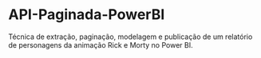 # API-Paginada-PowerBI
Técnica de extração, paginação, modelagem e publicação de um relatório de personagens da animação Rick e Morty no Power BI.
